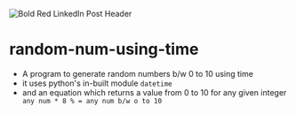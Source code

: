 ![Bold Red LinkedIn Post Header](https://user-images.githubusercontent.com/72141859/139592448-89859ebe-c1a8-41da-8808-753e4ad3c6bb.gif)
# random-num-using-time
 - A program to generate random numbers b/w 0 to 10 using time 
 - it uses python's in-built module ```datetime```
 - and an equation which returns a value from 0 to 10 for any given integer 
   ``` any num * 8 % = any num b/w o to 10```
